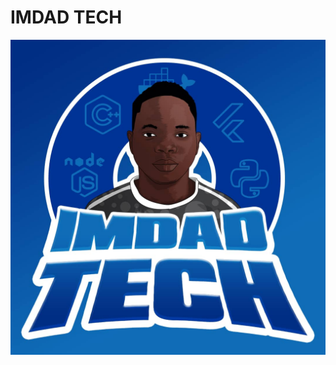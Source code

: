 <html>
    <head>
        <link type="text/css" rel="stylesheet" href="/Assets/CSS/imdadTech.css">
    </head>
  <body>
  <h1> IMDAD TECH</h1>
  <img src="Assets/imgs/WhatsApp Image 2021-03-21 at 21.25.09.jpeg" alt="logo Imdad Tech">
  </body>
</html>  
  
